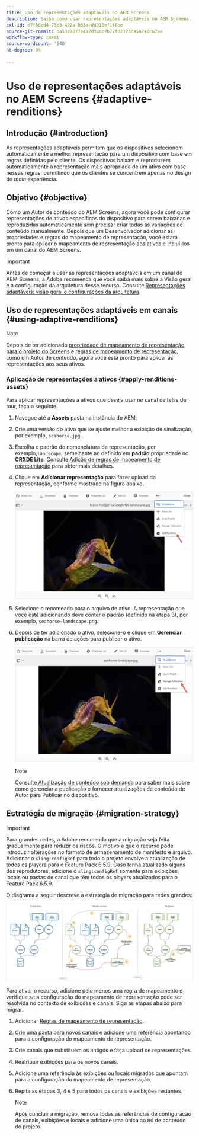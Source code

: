 ```yaml
---
title: Uso de representações adaptáveis no AEM Screens
description: Saiba como usar representações adaptáveis no AEM Screens.
exl-id: e7f68ed4-73c3-492a-b33a-dd915ef1f8be
source-git-commit: ba5327077e4a2d30cc7b77f02123da5a240c67ae
workflow-type: tm+mt
source-wordcount: '540'
ht-degree: 0%

---
```


# Uso de representações adaptáveis no AEM Screens {#adaptive-renditions}

## Introdução {#introduction}

As representações adaptáveis permitem que os dispositivos selecionem automaticamente a melhor representação para um dispositivo com base em regras definidas pelo cliente. Os dispositivos baixam e reproduzem automaticamente a representação mais apropriada de um ativo com base nessas regras, permitindo que os clientes se concentrem apenas no design do *main* experiência.

## Objetivo {#objective}

Como um Autor de conteúdo do AEM Screens, agora você pode configurar representações de ativos específicas do dispositivo para serem baixadas e reproduzidas automaticamente sem precisar criar todas as variações de conteúdo manualmente.
Depois que um Desenvolvedor adicionar as propriedades e regras do mapeamento de representação, você estará pronto para aplicar o mapeamento de representação aos ativos e incluí-los em um canal do AEM Screens.

>[!IMPORTANT]
>Antes de começar a usar as representações adaptáveis em um canal do AEM Screens, a Adobe recomenda que você saiba mais sobre a Visão geral e a configuração da arquitetura desse recurso. Consulte [Representações adaptáveis: visão geral e configurações da arquitetura](/help/user-guide/adaptive-renditions.md).

## Uso de representações adaptáveis em canais {#using-adaptive-renditions}

>[!NOTE]
>Depois de ter adicionado [propriedade de mapeamento de representação para o projeto do Screens](/help/user-guide/adaptive-renditions.md#rendition-mapping-new) e [regras de mapeamento de representação](/help/user-guide/adaptive-renditions.md#add-rendition-mapping-rules), como um Autor de conteúdo, agora você está pronto para aplicar as representações aos seus ativos.

### Aplicação de representações a ativos {#apply-renditions-assets}

Para aplicar representações a ativos que deseja usar no canal de telas de tour, faça o seguinte.

1. Navegue até a **Assets** pasta na instância do AEM.
1. Crie uma versão do ativo que se ajuste melhor à exibição de sinalização, por exemplo, `seahorse.jpg`.
1. Escolha o padrão de nomenclatura da representação, por exemplo,`landscape`, semelhante ao definido em **padrão** propriedade no **CRXDE Lite**. Consulte [Adição de regras de mapeamento de representação](/help/user-guide/adaptive-renditions.md#add-rendition-mapping-rules) para obter mais detalhes.
1. Clique em **Adicionar representação** para fazer upload da representação, conforme mostrado na figura abaixo.

   ![imagem](/help/user-guide/assets/adaptive-renditions/manage-pub-asset2.png)

1. Selecione o renomeado para o arquivo de ativo. A representação que você está adicionando deve conter o padrão (definido na etapa 3), por exemplo, `seahorse-landscape.png`.
1. Depois de ter adicionado o ativo, selecione-o e clique em **Gerenciar publicação** na barra de ações para publicar o ativo.

   ![imagem](/help/user-guide/assets/adaptive-renditions/manage-pub-asset1.png)

   >[!NOTE]
   >Consulte [Atualização de conteúdo sob demanda](https://experienceleague.adobe.com/en/docs/experience-manager-screens/user-guide/authoring/content-updates/on-demand-content) para saber mais sobre como gerenciar a publicação e fornecer atualizações de conteúdo de Autor para Publicar no dispositivo.

## Estratégia de migração {#migration-strategy}

>[!IMPORTANT]
>Para grandes redes, a Adobe recomenda que a migração seja feita gradualmente para reduzir os riscos. O motivo é que o recurso pode introduzir alterações no formato de armazenamento de manifesto e arquivo. Adicionar o `sling:configRef` para todo o projeto envolve a atualização de todos os players para o Feature Pack 6.5.9. Caso tenha atualizado alguns dos reprodutores, adicione o `sling:configRef` somente para exibições, locais ou pastas de canal que têm todos os players atualizados para o Feature Pack 6.5.9.

O diagrama a seguir descreve a estratégia de migração para redes grandes:

![imagem](/help/user-guide/assets/adaptive-renditions/migration-strategy1.png)

Para ativar o recurso, adicione pelo menos uma regra de mapeamento e verifique se a configuração do mapeamento de representação pode ser resolvida no contexto de exibições e canais. Siga as etapas abaixo para migrar:

1. Adicionar [Regras de mapeamento de representação](/help/user-guide/adaptive-renditions.md).
1. Crie uma pasta para novos canais e adicione uma referência apontando para a configuração do mapeamento de representação.
1. Crie canais que substituem os antigos e faça upload de representações.
1. Reatribuir exibições para os novos canais.
1. Adicione uma referência às exibições ou locais migrados que apontam para a configuração do mapeamento de representação.
1. Repita as etapas 3, 4 e 5 para todos os canais e exibições restantes.

   >[!NOTE]
   >Após concluir a migração, remova todas as referências de configuração de canais, exibições e locais e adicione uma única ao nó de conteúdo do projeto.

